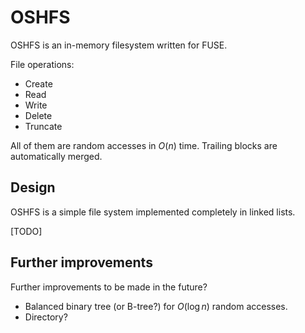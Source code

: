 # OSHFS

OSHFS is an in-memory filesystem written for FUSE.

File operations:

* Create
* Read
* Write
* Delete
* Truncate

All of them are random accesses in $O(n)$ time.  Trailing blocks are automatically merged.

## Design

OSHFS is a simple file system implemented completely in linked lists.

[TODO]

## Further improvements

Further improvements to be made in the future?

* Balanced binary tree (or B-tree?) for $O(\log n)$ random accesses.
* Directory?
